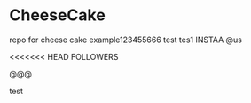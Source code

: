 # CheeseCake
repo for cheese cake
example123455666
test
tes1
INSTAA  @us

<<<<<<< HEAD
FOLLOWERS

@@@

test

